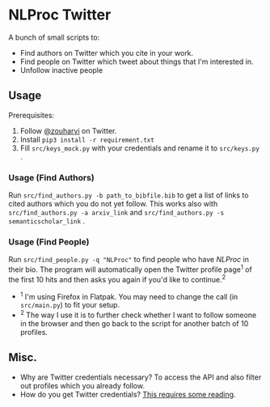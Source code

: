 # NLProc Twitter

A bunch of small scripts to:
- Find authors on Twitter which you cite in your work.
- Find people on Twitter which tweet about things that I'm interested in.
- Unfollow inactive people

## Usage

Prerequisites:

1. Follow [@zouharvi](https://twitter.com/zouharvi) on Twitter.
2. Install `pip3 install -r requirement.txt`
3. Fill `src/keys_mock.py` with your credentials and rename it to `src/keys.py` .

### Usage (Find Authors)

Run `src/find_authors.py -b path_to_bibfile.bib` to get a list of links to cited authors which you do not yet follow.
This works also with `src/find_authors.py -a arxiv_link` and `src/find_authors.py -s semanticscholar_link` .

### Usage (Find People)

Run `src/find_people.py -q "NLProc"` to find people who have _NLProc_ in their bio. The program will automatically open the Twitter profile page<sup>1</sup> of the first 10 hits and then asks you again if you'd like to continue.<sup>2</sup>

- <sup>1</sup> I'm using Firefox in Flatpak. You may need to change the call (in `src/main.py`) to fit your setup.
- <sup>2</sup> The way I use it is to further check whether I want to follow someone in the browser and then go back to the script for another batch of 10 profiles.

## Misc.

- Why are Twitter credentials necessary? To access the API and also filter out profiles which you already follow.
- How do you get Twitter credentials? [This requires some reading](https://developer.twitter.com/en/docs/twitter-api/getting-started/getting-access-to-the-twitter-api).
